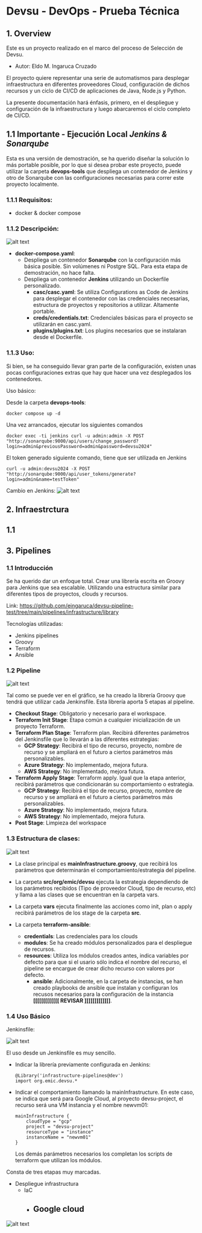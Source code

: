 # Devsu - DevOps - Prueba Técnica

## 1. Overview
Este es un proyecto realizado en el marco del proceso de Selección de Devsu.

- Autor: Eldo M. Ingaruca Cruzado

El proyecto quiere representar una serie de automatismos para desplegar infraestructura en diferentes proveedores Cloud, configuración de dichos recursos y un ciclo de CI/CD de aplicaciones de Java, Node.js y Python.

La presente documentación hará énfasis, primero, en el despliegue y configuración de la infraestructura y luego abarcaremos el ciclo completo de CI/CD.

## 1.1 Importante - Ejecución Local *Jenkins & Sonarqube*
Esta es una versión de demostración, se ha querido diseñar la solución lo más portable posible, por lo que si desea probar este proyecto, puede utilizar la carpeta **devops-tools** que despliega un contenedor de Jenkins y otro de Sonarqube con las configuraciones necesarias para correr este proyecto localmente.

### 1.1.1 Requisitos:
  - docker & docker compose

### 1.1.2 Descripción:

![alt text](images/devops-tools.png)
- **docker-compose.yaml**: 
  - Despliega un contenedor **Sonarqube** con la configuración más básica posible. Sin volúmenes ni Postgre SQL. Para esta etapa de demostración, no hace falta.
  - Despliega un contenedor **Jenkins** utilizando un Dockerfile personalizado.
    - **casc/casc.yaml**: Se utiliza Configurations as Code de Jenkins para desplegar el contenedor con las credenciales necesarias, estructura de proyectos y repositorios a utilizar. Altamente portable.
    - **creds/credentials.txt**: Credenciales básicas para el proyecto se utilizarán en casc.yaml.
    - **plugins/plugins.txt**: Los plugins necesarios que se instalaran desde el Dockerfile.

### 1.1.3 Uso:

Si bien, se ha conseguido llevar gran parte de la configuración, existen unas pocas configuraciones extras que hay que hacer una vez desplegados los contenedores.

Uso básico:

Desde la carpeta **devops-tools**:

```
docker compose up -d
```
Una vez arrancados, ejecutar los siguientes comandos
```
docker exec -ti jenkins curl -u admin:admin -X POST "http://sonarqube:9000/api/users/change_password?login=admin&previousPassword=admin&password=devsu2024"
```
El token generado siguiente comando, tiene que ser utilizada en Jenkins
```
curl -u admin:devsu2024 -X POST "http://sonarqube:9000/api/user_tokens/generate?login=admin&name=testToken"
```
Cambio en Jenkins:
![alt text](images/changeSecret.png)

## 2. Infraestrctura

## 1.1

## 3. Pipelines
### 1.1 Introducción
Se ha querido dar un enfoque total. Crear una librería escrita en Groovy para Jenkins que sea escalable. Utilizando una estructura similar para diferentes tipos de proyectos, clouds y recursos.

Link: https://github.com/eingaruca/devsu-pipeline-test/tree/main/pipelines/infrastructure/library

Tecnologías utilizadas:
  - Jenkins pipelines
  - Groovy
  - Terraform
  - Ansible

### 1.2 Pipeline
![alt text](<images/ArchitectureDiagram-Infrastructure Cycle.webp>)

Tal como se puede ver en el gráfico, se ha creado la librería Groovy que tendrá que utilizar cada Jenkinsfile. Esta librería aporta 5 etapas al pipeline.
- **Checkout Stage**: Obligatorio y necesario para el workspace.
- **Terraform Init Stage**: Etapa común a cualquier inicialización de un proyecto Terraform.
- **Terraform Plan Stage**: Terraform plan. Recibirá diferentes parámetros del Jenkinsfile que lo llevarán a las diferentes estrategias:
  - **GCP Strategy**: Recibirá el tipo de recurso, proyecto, nombre de recurso y se ampliará en el futuro a ciertos parámetros más personalizables.
  - **Azure Strategy**: No implementado, mejora futura.
  - **AWS Strategy**: No implementado, mejora futura.
- **Terraform Apply Stage**: Terraform apply. Igual que la etapa anterior, recibirá parámetros que condicionarán su comportamiento o estrategia.
  - **GCP Strategy**: Recibirá el tipo de recurso, proyecto, nombre de recurso y se ampliará en el futuro a ciertos parámetros más personalizables.
  - **Azure Strategy**: No implementado, mejora futura.
  - **AWS Strategy**: No implementado, mejora futura.
- **Post Stage**: Limpieza del workspace

### 1.3 Estructura de clases:

![alt text](images/infraClasses.png)

- La clase principal es **mainInfrastructure.groovy**, que recibirá los parámetros que determinarán el comportamiento/estrategia del pipeline.

- La carpeta **src/org/emic/devsu** ejecuta la estrategia dependiendo de los parámetros recibidos (Tipo de proveedor Cloud, tipo de recurso, etc) y llama a las clases que se encuentran en la carpeta vars.
- La carpeta **vars** ejecuta finalmente las acciones como init, plan o apply recibirá parámetros de los stage de la carpeta **src**.
- La carpeta **terraform-ansible**:
  - **credentials**: Las credenciales para los clouds
  - **modules**: Se ha creado módulos personalizados para el despliegue de recursos.
  - **resources**: Utiliza los módulos creados antes, indica variables por defecto para que si el usario sólo indica el nombre del recurso, el pipeline se encargue de crear dicho recurso con valores por defecto.
    - **ansible**: Adicionalmente, en la carpeta de instancias, se han creado playbooks de ansible que instalan y configuran los recusos necesarios para la configuración de la instancia **[[[[[[[[[[[[[ REVISAR ]]]]]]]]]]]]]**.

### 1.4 Uso Básico
Jenkinsfile:

![alt text](images/mainInfrastructure.png)

El uso desde un Jenkinsfile es muy sencillo. 
- Indicar la librería previamente configurada en Jenkins:

  ```
  @Library('infrastructure-pipelines@dev')
  import org.emic.devsu.*
  ```
- Indicar el comportamiento llamando la mainInfrastructure. En este caso, se indica que será para Google Cloud, al proyecto devsu-project, el recurso será una VM instancia y el nombre newvm01:
  ```
  mainInfrastructure {
      cloudType = "gcp"
      project = "devsu-project"
      resourceType = "instance"
      instanceName = "newvm01"
  }
  ```
  Los demás parámetros necesarios los completan los scripts de terraform que utilizan los módulos. 


Consta de tres etapas muy marcadas.

- Despliegue infrastructura
  - IaC
    - Google cloud
      - 

![alt text](<images/ArchitectureDiagram-DevOps Cycle.webp>)

#